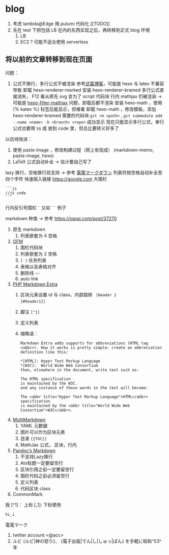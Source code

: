 # blog

1. 考虑 lambda@Edge 用 pulumi 代码化 [[TODO]]
2. 先在 test 下把包括 LB 在内的东西实现之后，再转移到正式 blog 环境
    1. LB
    2. EC2 ? 可能不适合使用 serverless

## 将以前的文章转移到现在页面

问题：
1. 公式不换行，多行公式不被渲染
   参考[这篇博客](https://typewind.github.io/2017/03/12/mathjax/)，可能是 hexo 与 latex 不兼容导致
   卸载 hexo-renderer-marked 安装 hexo-renderer-kramed
   多行公式直接消失， F12 看从原先 svg 变为了 script 代码块
   行内 mathjax 仍被渲染 -> 可能是 [hexo-filter-mathjax](https://www.npmjs.com/package/hexo-filter-mathjax) 问题，卸载后都不渲染
   安装 hexo-math ，使用 {% katex %} 标签后能显示，但难看
   卸载 hexo-math ，修改模板，添加 hexo-renderer-kramed 需要的代码块
    `git rm <path>` , `git submodule add --name <name> -b <branch> <repo>`
   成功显示
   现在只能显示多行公式，单行公式也要用 `$$` 或 放到 code 里，但总比要转义好多了




以后待改进：
1. 使用 paste image ，修改构建过程（网上有现成） (markdown-memo, paste-image, hexo)
2. LaTeX 公式自动补全 -> 估计要自己写了




lazy 换行，空格换行双支持 -> 参考 [電電マークダウン](https://conv.denshochan.com/markdown)
列表符按空格自动补全至四个字符
快速插入链接 <https://google.com>
大围栏
````
```js
//js code
```
````
行内反引号围栏 `` ` `` 又如 ``` `` ``` 例子


markdown 种类 -> 参考 https://sspai.com/post/37270

1. 原生 markdown
    1. 列表嵌套为 4 空格
2. [GFM](https://github.github.com/gfm/)
    1. 围栏代码块
    2. 列表嵌套为 2 空格
    3. `[ ]` 任务列表
    4. 表格以及表格对齐
    5. 删除线 `~~`
    6. auto link
3. [PHP Markdown Extra](https://michelf.ca/projects/php-markdown/extra/)
    1. 区块元素设置 id 与 class，内部跳转 （`Header 1            {#header1}`）
    2. 脚注 `[^1]` 
    3. 定义列表
    4. 缩略语：

        ```
        Markdown Extra adds supports for abbreviations (HTML tag <abbr>). How it works is pretty simple: create an abbreviation definition like this:

        *[HTML]: Hyper Text Markup Language
        *[W3C]:  World Wide Web Consortium
        then, elsewhere in the document, write text such as:

        The HTML specification
        is maintained by the W3C.
        and any instance of those words in the text will become:

        The <abbr title="Hyper Text Markup Language">HTML</abbr> specification
        is maintained by the <abbr title="World Wide Web Consortium">W3C</abbr>.
        ```
4. [MultiMarkdown](https://fletcherpenney.net/)
    1. YAML 元数据
    2. 图片可以作为区块元素
    3. 目录 `{{TOC}}`
    4. MathJax 公式， 区块，行内
5. [Pandoc‘s Markdown](https://pandoc.org/MANUAL.html#pandocs-markdown)
    1. 不支持Lazy换行
    2. Atx标题一定要留空行
    3. 区块引用之前一定要留空行
    4. 围栏代码之前必须留空行
    5. 定义列表
    6. 代码区块 class
6. CommonMark

我
[^1]： 上标
[_1]: 下标使用


```LaTeX
hi_i
```

電電マーク
1. twitter account <@acc>
2. ルビ {ルビ|神の怒り}、 {電子出版|でん|し|しゅっ|ぱん} を手軽に昭和^53^年